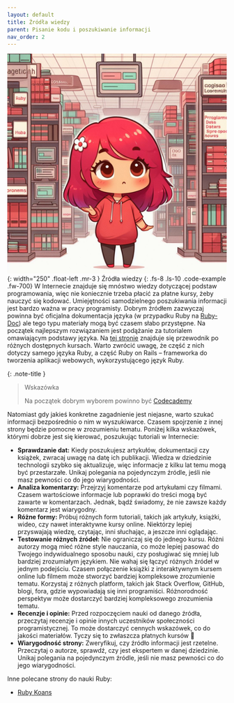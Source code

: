 ```yaml
---
layout: default
title: Źródła wiedzy
parent: Pisanie kodu i poszukiwanie informacji
nav_order: 2
---
```

![](../../images/intros/sources.jpg){: width="250" .float-left .mr-3 }
Źródła wiedzy
{: .fs-8 .ls-10 .code-example .fw-700}
W Internecie znajduje się mnóstwo wiedzy dotyczącej podstaw programowania, więc nie koniecznie trzeba płacić za płatne kursy, żeby nauczyć się kodować. Umiejętności samodzielnego poszukiwania informacji jest bardzo ważna w pracy programisty. Dobrym źródłem zazwyczaj powinna być oficjalna dokumentacja języka (w przypadku Ruby na [Ruby-Doc](https://ruby-doc.org/)) ale tego typu materiały mogą być czasem słabo przystępne.
Na początek najlepszym rozwiązaniem jest podążanie za tutorialem omawiającym podstawy języka. Na [tej stronie](https://www.classcentral.com/report/best-ruby-courses/) znajduje się przewodnik po różnych dostępnych kursach. Warto zwrócić uwagę, że część z nich dotyczy samego języka Ruby, a część Ruby on Rails – frameworka do tworzenia aplikacji webowych, wykorzystującego język Ruby.

{: .note-title }
> Wskazówka
>
> Na początek dobrym wyborem powinno być [Codecademy](https://www.codecademy.com/learn/learn-ruby)

Natomiast gdy jakieś konkretne zagadnienie jest niejasne, warto szukać informacji bezpośrednio o nim w wyszukiwarce. Czasem spojrzenie z innej strony będzie pomocne w zrozumieniu tematu. Poniżej kilka wskazówek, którymi dobrze jest się kierować, poszukując tutoriali w Internecie:
- **Sprawdzanie dat:** 
  Kiedy poszukujesz artykułów, dokumentacji czy książek, zwracaj uwagę na datę ich publikacji. Wiedza w dziedzinie technologii szybko się aktualizuje, więc informacje z kilku lat temu mogą być przestarzałe. Unikaj polegania na pojedynczym źródle, jeśli nie masz pewności co do jego wiarygodności.
- **Analiza komentarzy:**
  Przejrzyj komentarze pod artykułami czy filmami. Czasem wartościowe informacje lub poprawki do treści mogą być zawarte w komentarzach. Jednak, bądź świadomy, że nie zawsze każdy komentarz jest wiarygodny.
- **Różne formy:**
  Próbuj różnych form tutoriali, takich jak artykuły, książki, wideo, czy nawet interaktywne kursy online. Niektórzy lepiej przyswajają wiedzę, czytając, inni słuchając, a jeszcze inni oglądając.
- **Testowanie różnych źródeł:**
  Nie ograniczaj się do jednego kursu. Różni autorzy mogą mieć różne style nauczania, co może lepiej pasować do Twojego indywidualnego sposobu nauki, czy posługiwać się mniej lub bardziej zrozumiałym językiem. Nie wahaj się łączyć różnych źródeł w jednym podejściu. Czasem połączenie książki z interaktywnym kursem online lub filmem może stworzyć bardziej kompleksowe zrozumienie tematu. Korzystaj z różnych platform, takich jak Stack Overflow, GitHub, blogi, fora, gdzie wypowiadają się inni programiści. Różnorodność perspektyw może dostarczyć bardziej kompleksowego zrozumienia tematu.
- **Recenzje i opinie:**
  Przed rozpoczęciem nauki od danego źródła, przeczytaj recenzje i opinie innych uczestników społeczności programistycznej. To może dostarczyć cennych wskazówek, co do jakości materiałów. Tyczy się to zwłaszcza płatnych kursów 🙂
- **Wiarygodność strony:**
  Zweryfikuj, czy źródło informacji jest rzetelne. Przeczytaj o autorze, sprawdź, czy jest ekspertem w danej dziedzinie. Unikaj polegania na pojedynczym źródle, jeśli nie masz pewności co do jego wiarygodności.

Inne polecane strony do nauki Ruby:
- [Ruby Koans](https://www.rubykoans.com/)